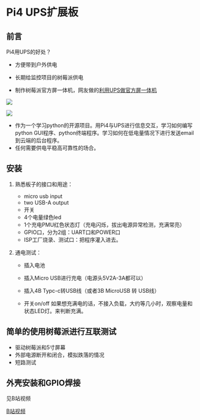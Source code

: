 # Pi4 UPS扩展板

## 前言

Pi4用UPS的好处？

* 方便带到户外供电

* 长期给监控项目的树莓派供电

* 制作树莓派官方屏一体机，网友做的[利用UPS做官方屏一体机]( https://post.smzdm.com/p/a5k697e8/ )

![](https://am.zdmimg.com/201905/18/5cdfc1c411bd32633.jpg_e680.jpg)

![](https://qnam.smzdm.com/201906/09/5cfbf6650fdd59181.jpg_e680.jpg)

* 作为一个学习python的开源项目。用Pi4与UPS进行信息交互，学习如何编写python GUI程序、python终端程序。学习如何在低电量情况下进行发送email到云端的后台程序。
* 任何需要供电平稳高可靠性的场合。



## 安装

1. 熟悉板子的接口和用途：

   * micro usb input
   * two USB-A output
   * 开关
   * 4个电量绿色led
   * 1个充电PMU红色状态灯（充电闪烁，拔出电源异常检测，充满常亮）
   * GPIO口，分为2组：UART口和POWER口
   * ISP工厂烧录、测试口：把程序灌入进去。

2. 通电测试：

   * 插入电池

   * 插入Micro USB进行充电（电源头5V2A-3A都可以）

   * 插入4B Typc-c转USB线（或者3B MicroUSB 转 USB线） 

   * 开关on/off
     如果想充满电的话，不接入负载，大约等几小时，观察电量和状态LED灯。来判断充满。



## 简单的使用树莓派进行互联测试

* 驱动树莓派和5寸屏幕  
* 外部电源断开和闭合，模拟跌落的情况
* 短路测试   



## 外壳安装和GPIO焊接

见B站视频

[B站视频]( https://www.bilibili.com/video/av75546668?p=3)






